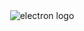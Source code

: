   <div align="center">
  <img src="https://i.pinimg.com/originals/49/cd/d8/49cdd838e8c6d7fe5e2dd55deead5567.gif" alt="electron logo"  /><img width="" /> 
  </div>

